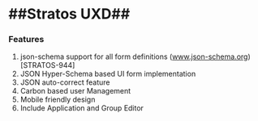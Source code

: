 ##Stratos UXD##
====================================

### Features ###

1. json-schema support for all form definitions (www.json-schema.org)  [STRATOS-944]
2. JSON Hyper-Schema based UI form implementation
3. JSON auto-correct feature
4. Carbon based user Management
5. Mobile friendly design
6. Include Application and Group Editor
